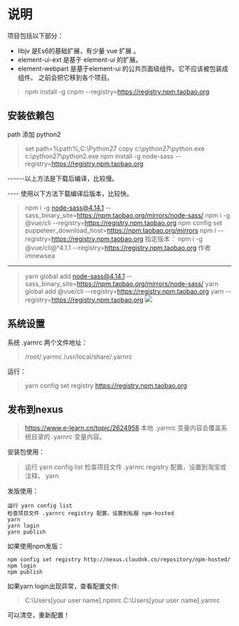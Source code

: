 # 说明

项目包括以下部分：
- libjv 是Es6的基础扩展，有少量 vue 扩展 。 
- element-ui-ext 是基于 element-ui 的扩展。
- element-webpart 是基于element-ui 的公共页面级组件。它不应该被包装成组件。 之前会把它移到各个项目。

> npm install -g cnpm --registry=https://registry.npm.taobao.org

## 安装依赖包
path 添加 python2
> set path=%path%;C:\Python27
> copy c:\python27\python.exe c:\python27\python2.exe
> npm install -g  node-sass --registry=https://registry.npm.taobao.org
>
------以上方法是下载后编译，比较慢。

---- 使用以下方法下载编译后版本，比较快。

> npm i -g node-sass@4.14.1 --sass_binary_site=https://npm.taobao.org/mirrors/node-sass/
> npm i -g @vue/cli --registry=https://registry.npm.taobao.org
> npm config set puppeteer_download_host=https://npm.taobao.org/mirrors
> npm i --registry=https://registry.npm.taobao.org
> 指定版本： npm i -g @vue/cli@^4.1.1 --registry=https://registry.npm.taobao.org
>作者 imnewsea

---
> yarn global add node-sass@4.14.1 --sass_binary_site=https://npm.taobao.org/mirrors/node-sass/
> yarn global add @vue/cli --registry=https://registry.npm.taobao.org
> yarn --registry=https://registry.npm.taobao.org
![](https://gitee.com/uploads/74/1227074_imnewsea.png)


## 系统设置

系统 .yarnrc 两个文件地址：

> /root/.yarnrc
> /usr/local/share/.yarnrc

运行：
> yarn config set registry https://registry.npm.taobao.org

## 发布到nexus
>https://www.e-learn.cn/topic/2624958
本地 .yarnrc 变量内容会覆盖系统目录的 .yarnrc 变量内容。

安装包使用：

> 运行 yarn config list
> 检查项目文件 .yarnrc registry 配置，设置到淘宝或注释。
> yarn

发版使用：
```
运行 yarn config list
检查项目文件 .yarnrc registry 配置，设置到私服 npm-hosted
yarn
yarn login
yarn publish
```

如果使用npm发版：
```
npm config set registry http://nexus.cloudnk.cn/repository/npm-hosted/
npm login
npm publish
```
如果yarn login出现异常，查看配置文件:

> C:\Users\[your user name]\.npmrc
> C:\Users\[your user name]\.yarnrc

可以清空，重新配置！
